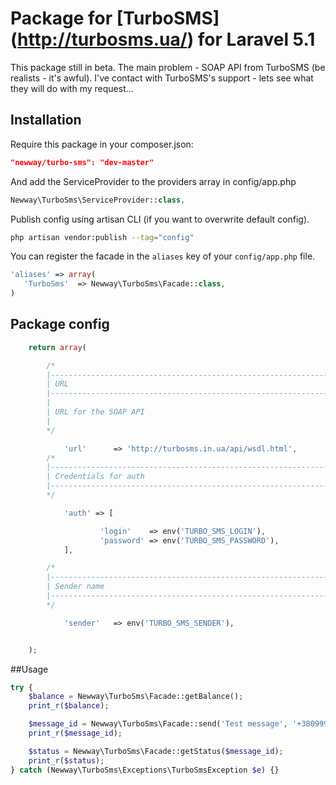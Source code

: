 # Package for [TurboSMS] (http://turbosms.ua/) for Laravel 5.1
This package still in beta.
The main problem - SOAP API from TurboSMS (be realists - it's awful).
I've contact with TurboSMS's support - lets see what they will do with my request...


## Installation
Require this package in your composer.json:

~~~json
"newway/turbo-sms": "dev-master"
~~~

And add the ServiceProvider to the providers array in config/app.php

~~~php
Newway\TurboSms\ServiceProvider::class,
~~~

Publish config using artisan CLI (if you want to overwrite default config).

~~~bash
php artisan vendor:publish --tag="config"
~~~

You can register the facade in the `aliases` key of your `config/app.php` file.

~~~php
'aliases' => array(
   'TurboSms'  => Newway\TurboSms\Facade::class,
)
~~~


## Package config

~~~php
	return array(

        /*
        |--------------------------------------------------------------------------
        | URL
        |--------------------------------------------------------------------------
        |
        | URL for the SOAP API
        |
        */

            'url'      => 'http://turbosms.in.ua/api/wsdl.html',
        /*
        |--------------------------------------------------------------------------
        | Credentials for auth
        |--------------------------------------------------------------------------
        */

            'auth' => [

                    'login'    => env('TURBO_SMS_LOGIN'),
                    'password' => env('TURBO_SMS_PASSWORD'),
            ],

        /*
        |--------------------------------------------------------------------------
        | Sender name
        |--------------------------------------------------------------------------
        */

            'sender'   => env('TURBO_SMS_SENDER'),


    );
~~~



##Usage


~~~php
try {
	$balance = Newway\TurboSms\Facade::getBalance();
	print_r($balance);

	$message_id = Newway\TurboSms\Facade::send('Test message', '+38099999999');
    print_r($message_id);

    $status = Newway\TurboSms\Facade::getStatus($message_id);
    print_r($status);
} catch (Newway\TurboSms\Exceptions\TurboSmsException $e) {}

~~~

